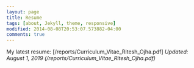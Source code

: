 ```yaml
---
layout: page
title: Resume
tags: [about, Jekyll, theme, responsive]
modified: 2014-08-08T20:53:07.573882-04:00
comments: true
---
```


My latest resume: [/reports/Curriculum_Vitae_Ritesh_Ojha.pdf]
*Updated: August 1, 2019*
*(/reports/Curriculum_Vitae_Ritesh_Ojha.pdf)*
